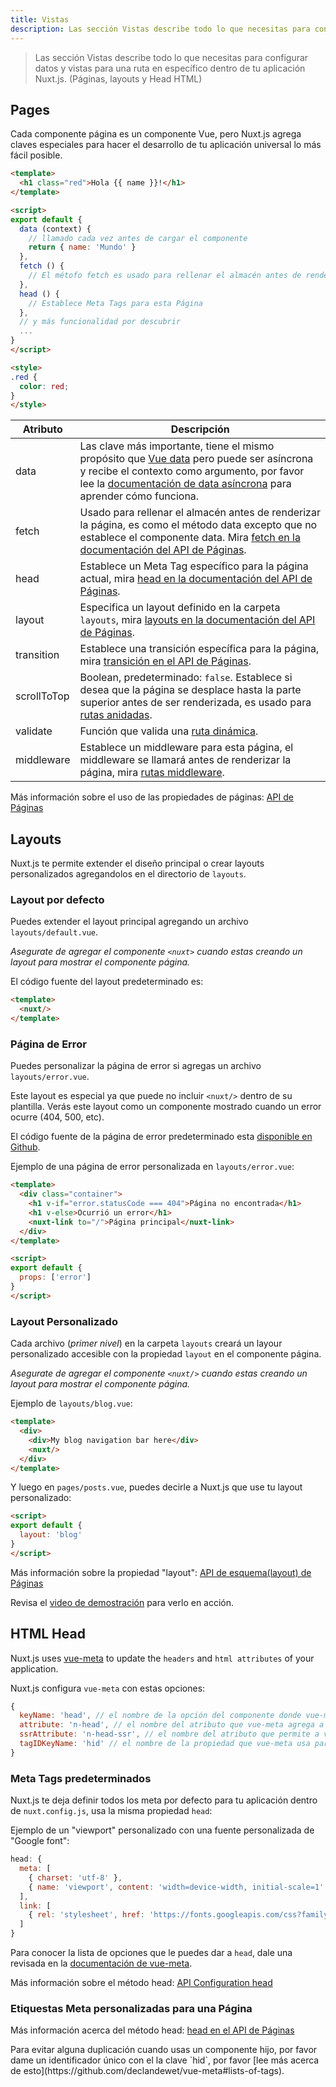 ```yaml
---
title: Vistas
description: Las sección Vistas describe todo lo que necesitas para configurar datos y vistas para una ruta en específico dentro de tu aplicación Nuxt.js. (Páginas, layouts y Head HTML)
---
```


> Las sección Vistas describe todo lo que necesitas para configurar datos y vistas para una ruta en específico dentro de tu aplicación Nuxt.js. (Páginas, layouts y Head HTML)

## Pages

Cada componente página es un componente Vue, pero Nuxt.js agrega claves especiales para hacer el desarrollo de tu aplicación universal lo más fácil posible.

```html
<template>
  <h1 class="red">Hola {{ name }}!</h1>
</template>

<script>
export default {
  data (context) {
    // llamado cada vez antes de cargar el componente
    return { name: 'Mundo' }
  },
  fetch () {
    // El métofo fetch es usado para rellenar el almacén antes de renderizar la página
  },
  head () {
    // Establece Meta Tags para esta Página
  },
  // y más funcionalidad por descubrir
  ...
}
</script>

<style>
.red {
  color: red;
}
</style>
```


| Atributo | Descripción |
|-----------|-------------|
| data | Las clave más importante, tiene el mismo propósito que [Vue data](https://vuejs.org/v2/api/#Options-Data) pero puede ser asíncrona y recibe el contexto como argumento, por favor lee la [documentación de data asíncrona](/guide/async-data) para aprender cómo funciona. |
| fetch | Usado para rellenar el almacén antes de renderizar la página, es como el método data excepto que no establece el componente data. Mira [fetch en la documentación del API de Páginas](/api/pages-fetch). |
| head | Establece un Meta Tag específico para la página actual, mira [head en la documentación del API de Páginas](/api/pages-head). |
| layout | Especifica un layout definido en la carpeta `layouts`, mira [layouts en la documentación del API de Páginas](/api/pages-layout). |
| transition | Establece una transición específica para la página, mira [transición en el API de Páginas](/api/pages-transition). |
| scrollToTop | Boolean, predeterminado: `false`. Establece si desea que la página se desplace hasta la parte superior antes de ser renderizada, es usado para [rutas anidadas](/guide/routing#nested-routes). |
| validate | Función que valida una [ruta dinámica](/guide/routing#dynamic-routes). |
| middleware | Establece un middleware para esta página, el middleware se llamará antes de renderizar la página, mira [rutas middleware](/guide/routing#middleware). |

Más información sobre el uso de las propiedades de páginas: [API de Páginas](/api)

## Layouts

Nuxt.js te permite extender el diseño principal o crear layouts personalizados agregandolos en el directorio de `layouts`.

### Layout por defecto

Puedes extender el layout principal agregando un archivo `layouts/default.vue`.

*Asegurate de agregar el componente `<nuxt>` cuando estas creando un layout para mostrar el componente página.*

El código fuente del layout predeterminado es:
```html
<template>
  <nuxt/>
</template>
```

### Página de Error

Puedes personalizar la página de error si agregas un archivo `layouts/error.vue`.

Este layout es especial ya que puede no incluir `<nuxt/>` dentro de su plantilla.
Verás este layout como un componente mostrado cuando un error ocurre (404, 500, etc).

El código fuente de la página de error predeterminado esta [disponible en Github](https://github.com/nuxt/nuxt.js/blob/master/lib/app/components/nuxt-error.vue).

Ejemplo de una página de error personalizada en `layouts/error.vue`:
```html
<template>
  <div class="container">
    <h1 v-if="error.statusCode === 404">Página no encontrada</h1>
    <h1 v-else>Ocurrió un error</h1>
    <nuxt-link to="/">Página principal</nuxt-link>
  </div>
</template>

<script>
export default {
  props: ['error']
}
</script>
```

### Layout Personalizado

Cada archivo (*primer nivel*) en la carpeta `layouts` creará un layour personalizado accesible con la propiedad `layout` en el componente página.

*Asegurate de agregar el componente `<nuxt/>` cuando estas creando un layout para mostrar el componente página.*

Ejemplo de `layouts/blog.vue`:
```html
<template>
  <div>
    <div>My blog navigation bar here</div>
    <nuxt/>
  </div>
</template>
```

Y luego en `pages/posts.vue`, puedes decirle a Nuxt.js que use tu layout personalizado:
```html
<script>
export default {
  layout: 'blog'
}
</script>
```

Más información sobre la propiedad "layout": [API de esquema(layout) de Páginas](/api/pages-layout)

Revisa el [video de demostración](https://www.youtube.com/watch?v=YOKnSTp7d38) para verlo en acción.

## HTML Head

Nuxt.js uses [vue-meta](https://github.com/declandewet/vue-meta) to update the `headers` and `html attributes` of your application.

Nuxt.js configura `vue-meta` con estas opciones:
```js
{
  keyName: 'head', // el nombre de la opción del componente donde vue-meta busca información meta.
  attribute: 'n-head', // el nombre del atributo que vue-meta agrega a las etiquetas que observa
  ssrAttribute: 'n-head-ssr', // el nombre del atributo que permite a vue-meta saber ue la información meta ya ha sido renderizada desde el servidor
  tagIDKeyName: 'hid' // el nombre de la propiedad que vue-meta usa para determinar si sobrescribir o agregar una etiqueta
}
```

### Meta Tags predeterminados

Nuxt.js te deja definir todos los meta por defecto para tu aplicación dentro de `nuxt.config.js`, usa la misma propiedad `head`:

Ejemplo de un "viewport" personalizado con una fuente personalizada de "Google font":
```js
head: {
  meta: [
    { charset: 'utf-8' },
    { name: 'viewport', content: 'width=device-width, initial-scale=1' }
  ],
  link: [
    { rel: 'stylesheet', href: 'https://fonts.googleapis.com/css?family=Roboto' }
  ]
}
```

Para conocer la lista de opciones que le puedes dar a `head`, dale una revisada en la [documentación de vue-meta](https://github.com/declandewet/vue-meta#recognized-metainfo-properties).

Más información sobre el método head: [API Configuration head](/api/configuration-head)

### Etiquestas Meta personalizadas para una Página

Más información acerca del método head: [head en el API de Páginas](/api/pages-head)

<p class="Alert">Para evitar alguna duplicación cuando usas un componente hijo, por favor dame un identificador único con el la clave `hid`, por favor [lee más acerca de esto](https://github.com/declandewet/vue-meta#lists-of-tags).</p>
